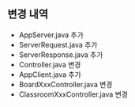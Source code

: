 ## 변경 내역

- AppServer.java 추가
- ServerRequest.java 추가
- ServerResponse.java 추가
- Controller.java 변경
- AppClient.java 추가
- BoardXxxController.java 변경
- ClassroomXxxController.java 변경